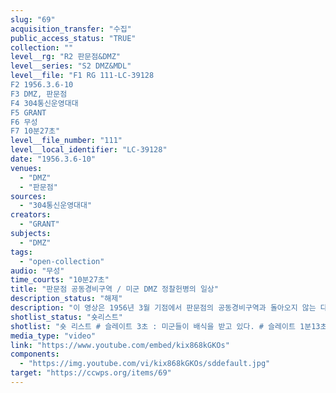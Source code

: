 ```yaml
---
slug: "69"
acquisition_transfer: "수집"
public_access_status: "TRUE"
collection: ""
level__rg: "R2 판문점&DMZ"
level__series: "S2 DMZ&MDL"
level__file: "F1 RG 111-LC-39128
F2 1956.3.6-10
F3 DMZ, 판문점
F4 304통신운영대대
F5 GRANT
F6 무성 
F7 10분27초"
level__file_number: "111"
level__local_identifier: "LC-39128"
date: "1956.3.6-10"
venues: 
  - "DMZ"
  - "판문점"
sources: 
  - "304통신운영대대"
creators: 
  - "GRANT"
subjects: 
  - "DMZ"
tags: 
  - "open-collection"
audio: "무성"
time_courts: "10분27초"
title: "판문점 공동경비구역 / 미군 DMZ 정찰헌병의 일상"
description_status: "해제"
description: "이 영상은 1956년 3월 기점에서 판문점의 공동경비구역과 돌아오지 않는 다리, 비무장지대 내 표지판 등을 볼 수 있다. 공동경비구역 내 북한인민군 경비병이 자유롭게 순찰하는 장면과 미군 촬영 사병이 인민군 경비병을 촬영하는 장면이 매우 인상적이다. 전체 영상은 구성이나 흐름에서도 매우 우수한 편이다. "
shotlist_status: "숏리스트"
shotlist: "숏 리스트 # 슬레이트 3초 : 미군들이 배식을 받고 있다. # 슬레이트 1분13초 : 미군들이 행진하고 있다. # 40롤 슬레이트 5분47초 : 판문점 공동경비구역 내에서 북한인민군 2명이 걸어가고 있다. 미군 촬영 병이 촬영하고 있다. “정지 모든 유엔 인원. 헌병 검문소”라는 표지판이 등장한다. 두 헌병이 서 있다. 차량이 검문소 앞에 멈추고 다른 두 헌병이 내린다. 헌병의 근무 교대가 이뤄진다. 스위스 중립국감독 위원회 차량이 돌아오지 않는 다리를 지나고 있다. # 41롤 슬레이트 6분58초 : 1956년 3월 10일 “군사분계선”이라는 표지판과 돌아오지 않는 다리가 보 인다. 두 헌병이 군사분계선 표지판과 돌아오지 않는 다리 등을 점검하고 있다. 스위스 중립국위원회 차량이 지나고 있다. 정지라는 표지판이 보인다. “휴전위원단공동보안지대” 표지판이 보인다. 공동경비 대 검문소 현판이 보인다. 스위스 및 스웨덴 기지 중립국감시위원회 현판이 보인다. # 21롤 슬레이트 8분07초 : 1956년 3월 6일 “위험 나비탄 출입금지”표지판이 보인다. “지뢰 위험”이라는 표지판이 보인다. 미군 근무자가 지뢰지대 일대를 점검하고 있다. “지뢰위험”표지판이 떨어진 것을 수리하고 있다. # 23롤 슬레이트 9분14초 : 미군기지에서 병사들이 훈련을 받고 있다. 이들은 DMZ정찰헌병중대이다. "
media_type: "video"
link: "https://www.youtube.com/embed/kix868kGKOs"
components: 
  - "https://img.youtube.com/vi/kix868kGKOs/sddefault.jpg"
target: "https://ccwps.org/items/69"
---
```

